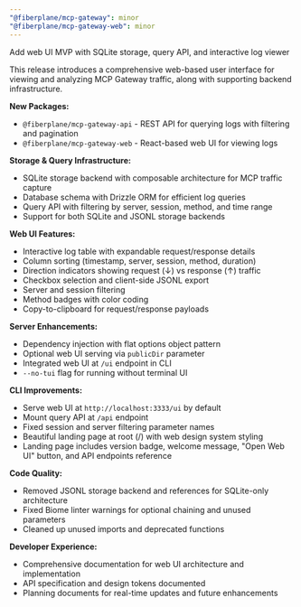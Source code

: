 ```yaml
---
"@fiberplane/mcp-gateway": minor
"@fiberplane/mcp-gateway-web": minor
---
```


Add web UI MVP with SQLite storage, query API, and interactive log viewer

This release introduces a comprehensive web-based user interface for viewing and analyzing MCP Gateway traffic, along with supporting backend infrastructure.

**New Packages:**
- `@fiberplane/mcp-gateway-api` - REST API for querying logs with filtering and pagination
- `@fiberplane/mcp-gateway-web` - React-based web UI for viewing logs

**Storage & Query Infrastructure:**
- SQLite storage backend with composable architecture for MCP traffic capture
- Database schema with Drizzle ORM for efficient log queries
- Query API with filtering by server, session, method, and time range
- Support for both SQLite and JSONL storage backends

**Web UI Features:**
- Interactive log table with expandable request/response details
- Column sorting (timestamp, server, session, method, duration)
- Direction indicators showing request (↓) vs response (↑) traffic
- Checkbox selection and client-side JSONL export
- Server and session filtering
- Method badges with color coding
- Copy-to-clipboard for request/response payloads

**Server Enhancements:**
- Dependency injection with flat options object pattern
- Optional web UI serving via `publicDir` parameter
- Integrated web UI at `/ui` endpoint in CLI
- `--no-tui` flag for running without terminal UI

**CLI Improvements:**
- Serve web UI at `http://localhost:3333/ui` by default
- Mount query API at `/api` endpoint
- Fixed session and server filtering parameter names
- Beautiful landing page at root (/) with web design system styling
- Landing page includes version badge, welcome message, "Open Web UI" button, and API endpoints reference

**Code Quality:**
- Removed JSONL storage backend and references for SQLite-only architecture
- Fixed Biome linter warnings for optional chaining and unused parameters
- Cleaned up unused imports and deprecated functions

**Developer Experience:**
- Comprehensive documentation for web UI architecture and implementation
- API specification and design tokens documented
- Planning documents for real-time updates and future enhancements
